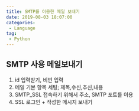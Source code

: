 ```yaml
---
title: SMTP를 이용한 메일 보내기
date: 2019-08-03 18:07:00
categories:
 - Language
tag:
 - Python
---
```


## **SMTP** 사용 메일보내기

1. id 입력받기, 비번 입력
2. 메일 기본 항목 세팅; 제목,수신,추신,내용
3. SMTP_SSL 접속하기 위해서 주소, SMTP 포트를 이용
4. SSL 로그인 + 작성한 메시지 보내기

